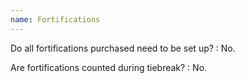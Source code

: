 ```yaml
---
name: Fortifications
---
```

Do all fortifications purchased need to be set up?
: No.

Are fortifications counted during tiebreak?
: No.